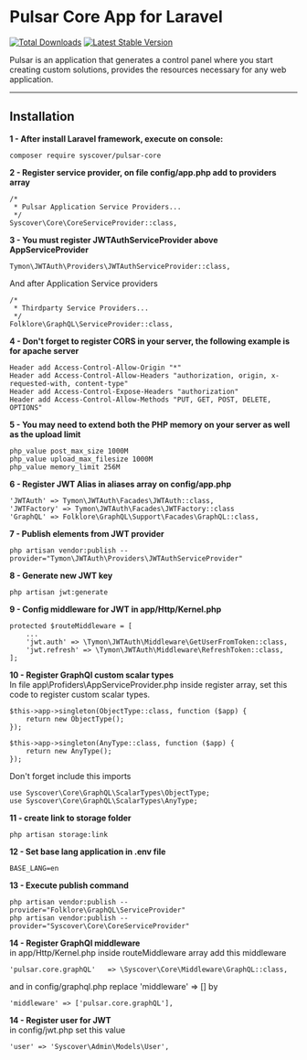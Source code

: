 # Pulsar Core App for Laravel

[![Total Downloads](https://poser.pugx.org/syscover/pulsar-core/downloads)](https://packagist.org/packages/syscover/pulsar-core)
[![Latest Stable Version](http://img.shields.io/github/release/syscover/pulsar-core.svg)](https://packagist.org/packages/syscover/pulsar-core)

Pulsar is an application that generates a control panel where you start creating custom solutions, provides the resources necessary for any web application.

---

## Installation

**1 - After install Laravel framework, execute on console:**
```
composer require syscover/pulsar-core
```

**2 - Register service provider, on file config/app.php add to providers array**
```
/*
 * Pulsar Application Service Providers...
 */
Syscover\Core\CoreServiceProvider::class,
```

**3 - You must register JWTAuthServiceProvider above AppServiceProvider**
```
Tymon\JWTAuth\Providers\JWTAuthServiceProvider::class,
```

And after Application Service providers
```
/*
 * Thirdparty Service Providers...
 */
Folklore\GraphQL\ServiceProvider::class,
```

**4 - Don't forget to register CORS in your server, the following example is for apache server**
```
Header add Access-Control-Allow-Origin "*"
Header add Access-Control-Allow-Headers "authorization, origin, x-requested-with, content-type"
Header add Access-Control-Expose-Headers "authorization"
Header add Access-Control-Allow-Methods "PUT, GET, POST, DELETE, OPTIONS"
```

**5 - You may need to extend both the PHP memory on your server as well as the upload limit**
```
php_value post_max_size 1000M
php_value upload_max_filesize 1000M
php_value memory_limit 256M
```

**6 - Register JWT Alias in aliases array on config/app.php**
```
'JWTAuth' => Tymon\JWTAuth\Facades\JWTAuth::class,
'JWTFactory' => Tymon\JWTAuth\Facades\JWTFactory::class
'GraphQL' => Folklore\GraphQL\Support\Facades\GraphQL::class,
```

**7 - Publish elements from JWT provider**
```
php artisan vendor:publish --provider="Tymon\JWTAuth\Providers\JWTAuthServiceProvider"
```

**8 - Generate new JWT key**
```
php artisan jwt:generate
```

**9 - Config middleware for JWT in app/Http/Kernel.php**
```
protected $routeMiddleware = [
    ...
    'jwt.auth' => \Tymon\JWTAuth\Middleware\GetUserFromToken::class,
    'jwt.refresh' => \Tymon\JWTAuth\Middleware\RefreshToken::class,
];
```

**10 - Register GraphQl custom scalar types**
<br>In file app\Profiders\AppServiceProvider.php inside register array, set this code to register custom scalar types.
```
$this->app->singleton(ObjectType::class, function ($app) {
    return new ObjectType();
});

$this->app->singleton(AnyType::class, function ($app) {
    return new AnyType();
});
```
Don't forget include this imports
```
use Syscover\Core\GraphQL\ScalarTypes\ObjectType;
use Syscover\Core\GraphQL\ScalarTypes\AnyType;
```

**11 - create link to storage folder**
```
php artisan storage:link
```

**12 - Set base lang application in .env file**
```
BASE_LANG=en
```

**13 - Execute publish command**
```
php artisan vendor:publish --provider="Folklore\GraphQL\ServiceProvider"
php artisan vendor:publish --provider="Syscover\Core\CoreServiceProvider"
```

**14 - Register GraphQl middleware**
<br>in app/Http/Kernel.php inside routeMiddleware array add this middleware
```
'pulsar.core.graphQL'   => \Syscover\Core\Middleware\GraphQL::class,
```

and in config/graphql.php replace 'middleware' => [] by
```
'middleware' => ['pulsar.core.graphQL'],
```

**14 - Register user for JWT**
<br>in config/jwt.php set this value
```
'user' => 'Syscover\Admin\Models\User',
```


